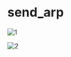 # send_arp


![1](https://user-images.githubusercontent.com/67853629/91734184-9058d380-ebe5-11ea-8cee-e8fb4457f304.PNG)

![2]()
